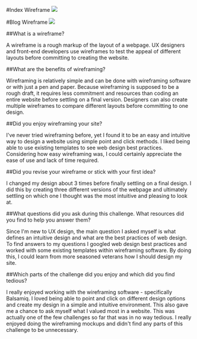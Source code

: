 #Index Wireframe
<img src="/imgs/wireframe-index.jpg">

#Blog Wireframe
<img src="/imgs/wireframe-blog-index.jpg">

##What is a wireframe?

A wireframe is a rough markup of the layout of a webpage.  UX designers and front-end developers use wireframes to test the appeal of different layouts before committing to creating the website.

##What are the benefits of wireframing?

Wireframing is relatively simple and can be done with wireframing software or with just a pen and paper.  Because wireframing is supposed to be a rough draft, it requires less commitment and resources than coding an entire website before settling on a final version.  Designers can also create multiple wireframes to compare different layouts before committing to one design.

##Did you enjoy wireframing your site?

I've never tried wireframing before, yet I found it to be an easy and intuitive way to design a website using simple point and click methods.  I liked being able to use existing templates to see web design best practices.  Considering how easy wireframing was, I could certainly appreciate the ease of use and lack of time required.

##Did you revise your wireframe or stick with your first idea?

I changed my design about 3 times before finally settling on a final design.  I did this by creating three different versions of the webpage and ultimately settling on which one I thought was the most intuitive and pleasing to look at.

##What questions did you ask during this challenge.  What resources did you find to help you answer them?

Since I'm new to UX design, the main question I asked myself is what defines an intuitive design and what are the best practices of web design.  To find answers to my questions I googled web design best practices and worked with some existing templates within wireframing software.  By doing this, I could learn from more seasoned veterans how I should design my site.

##Which parts of the challenge did you enjoy and which did you find tedious?

I really enjoyed working with the wireframing software - specifically Balsamiq. I loved being able to point and click on different design options and create my design in a simple and intuitive environment.  This also gave me a chance to ask myself what I valued most in a website.  This was actually one of the few challenges so far that was in no way tedious.  I really enjoyed doing the wireframing mockups and didn't find any parts of this challenge to be unnecessary.